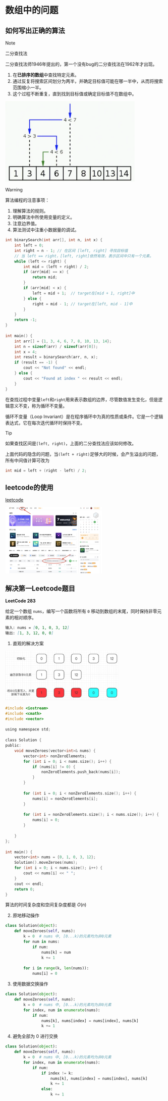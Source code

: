 # 数组中的问题

## 如何写出正确的算法

> [!Note]
>
> 二分查找法

二分查找法师1946年提出的，第一个没有bug的二分查找法在1962年才出现。

1. 在**已排序的数组**中查找特定元素。
2. 通过反复将搜索区间划分为两半，并确定目标值可能在哪一半中，从而将搜索范围缩小一半。
3. 这个过程不断重复，直到找到目标值或确定目标值不在数组中。

<img src="../_images/parctice/c2dc32cfb6868b22d09e7c46e4bc560d.png" style="zoom: 40%;" />

> [!warning]
>
> 算法编程的注意事项：
>
> 1. 理解算法的规则。
> 2. 明确算法中所使用变量的定义。
> 3. 注意边界值。
> 4. 算法测试中注重小数据量的调试。

```c
int binarySearch(int arr[], int n, int x) {
    int left = 0;
    int right = n - 1; // 在区间 [left, right] 寻找目标值
    // 当 left == right，[left, right]依然有效，表示区间中只有一个元素。
    while (left <= right) { 
        int mid = (left + right) / 2; 
        if (arr[mid] == x) {
            return mid;
        }
        if (arr[mid] < x) {
            left = mid + 1;  // target在[mid + 1, right]中
        } else {
            right = mid - 1; // target在[left, mid - 1]中
        }
    }
    return -1;
}

int main() {
    int arr[] = {1, 3, 4, 6, 7, 8, 10, 13, 14};
    int n = sizeof(arr) / sizeof(arr[0]);
    int x = 4;
    int result = binarySearch(arr, n, x);
    if (result == -1) {
        cout << "Not found" << endl;
    } else {
        cout << "Found at index " << result << endl;
    }
}
```

在查找过程中变量`left`和`right`用来表示数组的边界，尽管数值发生变化，但是逻辑意义不变，称为循环不变量。

循环不变量（Loop Invariant）是在程序循环中为真的性质或条件。它是一个逻辑表达式，它在每次迭代循环时保持不变。

> [!Tip]
>
> 如果查找区间是`[left, right)`，上面的二分查找法应该如何修改。

上面代码的隐含的问题，当`(left + right)`足够大的时候，会产生溢出的问题，所有中间值计算可改为

```c
int mid = left + (right - left) / 2; 
```

## leetcode的使用

[leetcode](https://leetcode.cn/)

<img src="../_images/parctice/Xnip2024-07-05_17-42-57.jpg" style="zoom: 30%;" />

## 解决第一Leetcode题目

**LeetCode 283**

给定一个数组 `nums`，编写一个函数将所有 `0` 移动到数组的末尾，同时保持非零元素的相对顺序。

```markdown
输入: nums = [0, 1, 0, 3, 12]
输出: [1, 3, 12, 0, 0]
```

1. 直观的解决方案

<img src="../_images/parctice/17048bd108d34e08.jpg" style="zoom:35%;" />

```c
#include <iostream>
#include <cmath>
#include <vector>

using namespace std;

class Solution {
public:
    void moveZeroes(vector<int>& nums) {
        vector<int> nonZeroElements;
        for (int i = 0; i < nums.size(); i++) {
            if (nums[i] != 0) {
                nonZeroElements.push_back(nums[i]);
            }
        }

        for (int i = 0; i < nonZeroElements.size(); i++) {
            nums[i] = nonZeroElements[i];
        }

        for (int i = nonZeroElements.size(); i < nums.size(); i++) {
            nums[i] = 0;
        }

    }
};

int main() {
    vector<int> nums = {0, 1, 0, 3, 12};
    Solution().moveZeroes(nums);
    for (int i = 0; i < nums.size(); i++) {
        cout << nums[i] << " ";
    }
    cout << endl;
    return 0;
}
```

算法的时间复杂度和空间复杂度都是 $O(n)$

2. 原地移动操作

```python
class Solution(object):
    def moveZeroes(self, nums):
        k = 0  # nums 中, [0...k)的元素均为非0元素
        for num in nums:
            if num:
                nums[k] = num
                k += 1

        for i in range(k, len(nums)):
            nums[i] = 0
```

3. 使用数据交换操作

```python
class Solution(object):
    def moveZeroes(self, nums):
        k = 0  # nums 中, [0...k)的元素均为非0元素
        for index, num in enumerate(nums):
            if num:
                nums[k], nums[index] = nums[index], nums[k]
                k += 1
```

4. 避免全部为 0 进行交换

```python
class Solution(object):
    def moveZeroes(self, nums):
        k = 0  # nums 中, [0...k)的元素均为非0元素
        for index, num in enumerate(nums):
            if num:
                if index != k:
                    nums[k], nums[index] = nums[index], nums[k]
                    k += 1
                else:
                    k += 1
```



